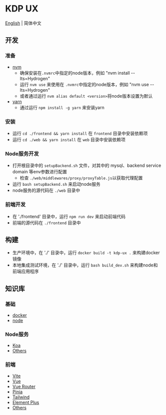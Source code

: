 # KDP UX

[English](./README.md) | 简体中文
<br>

## 开发

### 准备

- [nvm](https://github.com/nvm-sh/nvm)
  - 确保安装在`.nvmrc`中指定的node版本，例如 "nvm install --lts=Hydrogen"
  - 运行 `nvm use` 来使用在 `.nvmrc`中指定的node版本，例如 "nvm use --lts=Hydrogen"
  - 或者通过运行 `nvm alias default <version>`将node版本设置为默认
- [yarn](https://yarnpkg.com/)
  - 通过运行 `npm install -g yarn` 来安装yarn

### 安装

- 运行 `cd ./frontend && yarn install` 在 `frontend` 目录中安装依赖项
- 运行 `cd ./web && yarn install` 在 `web` 目录中安装依赖项

### Node服务开发

- 打开根目录中的 `setupBackend.sh` 文件，对其中的 mysql、backend service domain 等env参数进行配置
  - 检查 `./web/middlewares/proxy/proxyTable.js`以获取代理配置
- 运行 `bash setupBackend.sh` 来启动node服务
- node服务的源代码在 `./web` 目录中

### 前端开发

- 在 './frontend' 目录中，运行 `npm run dev` 来启动前端代码
- 前端的源代码在 `./frontend` 目录中


## 构建

- 生产环境中，在 './' 目录中，运行 `docker build -t kdp-ux .` 来构建docker镜像
- 本地集成测试环境，在 './' 目录中，运行 `bash build_dev.sh` 来构建node和前端应用程序


## 知识库

### 基础

- [docker](https://www.docker.com/)
- [node](https://nodejs.org/en/)

### Node服务

- [Koa](https://koajs.com/)
- [Others](./web/package.json)

### 前端

- [Vite](https://vitejs.dev/)
- [Vue](https://vuejs.org/)
- [Vue Router](https://router.vuejs.org/)
- [Pinia](https://pinia.esm.dev/)
- [Tailwind](https://tailwindcss.com/)
- [Element Plus](https://element-plus.org/)
- [Others](./frontend/package.json)